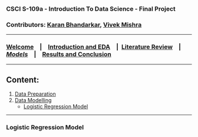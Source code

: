 ### CSCI S-109a - Introduction To Data Science - Final Project
### Contributors: [Karan Bhandarkar](mailto:karanbhandarkar@gmail.com), [Vivek Mishra](mailto:iblpvivek@icloud.com)
<HR>
  
### [Welcome](README.md)&emsp;|&emsp;[Introduction and EDA](intro-and-eda.md)&emsp;|&ensp;[Literature Review](lit-review.md)&emsp;|&emsp;[**_Models_**](models.md)&emsp;|&emsp;[Results and Conclusion](results-and-concl.md)
<HR>

## Content:
1. [Data Preparation](../TwitterDataPreProcessing.ipynb)
1. [Data Modelling](#related-work)
   * [Logistic Regression Model](#logistic-regression-model)

<HR>
  
### Logistic Regression Model
